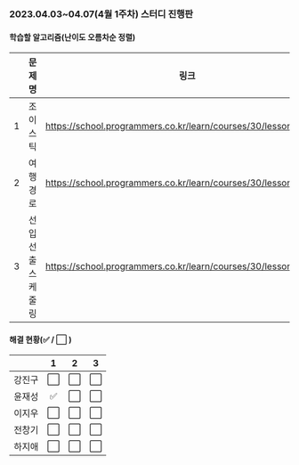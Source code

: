 ### 2023.04.03~04.07(4월 1주차) 스터디 진행판

#### 학습할 알고리즘(난이도 오름차순 정렬)

|      |      문제명      |                             링크                             | 난이도 |
| :--: | :--------------: | :----------------------------------------------------------: | :----: |
|  1   | 조이스틱 | https://school.programmers.co.kr/learn/courses/30/lessons/42860 |  Lv.2  |
|  2  |      여행경로      | https://school.programmers.co.kr/learn/courses/30/lessons/43164 |  Lv.3  |
|  3   | 선입 선출 스케줄링 | https://school.programmers.co.kr/learn/courses/30/lessons/12920 |  Lv.3  |

#### 해결 현황(:white_check_mark: / :white_large_square:  )

|        |          1           |          2           |          3           |
| :----: | :------------------: | :------------------: | :------------------: |
| 강진구 | :white_large_square: | :white_large_square: | :white_large_square: |
| 윤재성 |  :white_check_mark:  | :white_large_square: | :white_large_square: |
| 이지우 | :white_large_square: | :white_large_square: | :white_large_square: |
| 전창기 | :white_large_square: | :white_large_square: | :white_large_square: |
| 하지애 | :white_large_square: | :white_large_square: | :white_large_square: |
